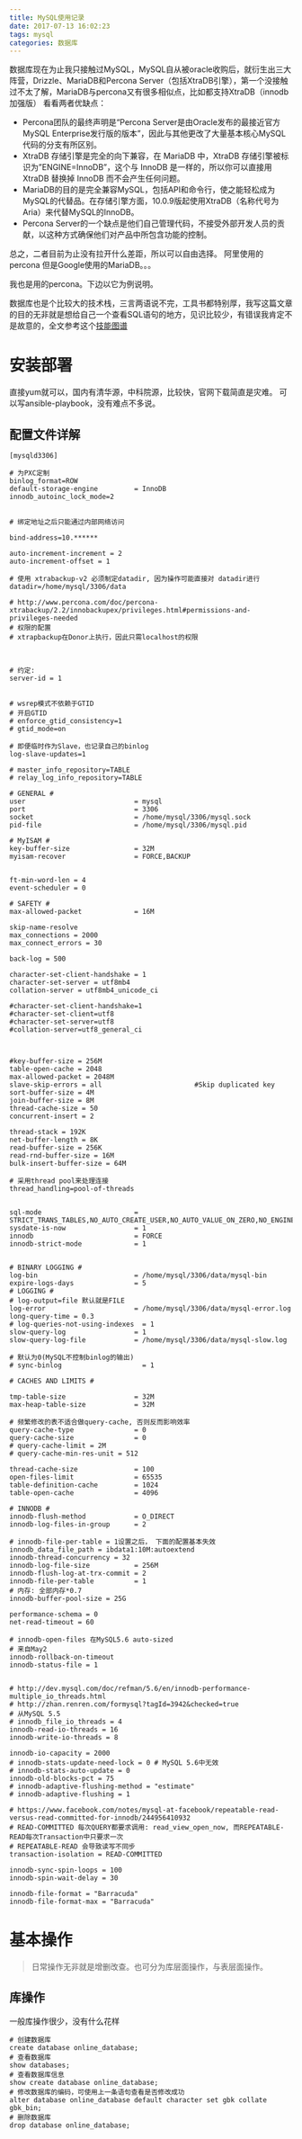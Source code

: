 ```yaml
---
title: MySQL使用记录
date: 2017-07-13 16:02:23
tags: mysql 
categories: 数据库
---
```


数据库现在为止我只接触过MySQL，MySQL自从被oracle收购后，就衍生出三大阵营，Drizzle、MariaDB和Percona Server（包括XtraDB引擎），第一个没接触过不太了解，MariaDB与percona又有很多相似点，比如都支持XtraDB（innodb加强版）
看看两者优缺点：

- Percona团队的最终声明是“Percona Server是由Oracle发布的最接近官方MySQL Enterprise发行版的版本”，因此与其他更改了大量基本核心MySQL代码的分支有所区别。
- XtraDB 存储引擎是完全的向下兼容，在 MariaDB 中，XtraDB 存储引擎被标识为”ENGINE=InnoDB”，这个与 InnoDB 是一样的，所以你可以直接用XtraDB 替换掉 InnoDB 而不会产生任何问题。
- MariaDB的目的是完全兼容MySQL，包括API和命令行，使之能轻松成为MySQL的代替品。在存储引擎方面，10.0.9版起使用XtraDB（名称代号为Aria）来代替MySQL的InnoDB。
- Percona Server的一个缺点是他们自己管理代码，不接受外部开发人员的贡献，以这种方式确保他们对产品中所包含功能的控制。

总之，二者目前为止没有拉开什么差距，所以可以自由选择。
阿里使用的percona 但是Google使用的MariaDB。。。

我也是用的percona。下边以它为例说明。

数据库也是个比较大的技术栈，三言两语说不完，工具书都特别厚，我写这篇文章的目的无非就是想给自己一个查看SQL语句的地方，见识比较少，有错误我肯定不是故意的，全文参考这个[技能图谱](http://lib.csdn.net/maquealone/352262/chart/MySQL)

# 安装部署

直接yum就可以，国内有清华源，中科院源，比较快，官网下载简直是灾难。
可以写ansible-playbook，没有难点不多说。


## 配置文件详解

```
[mysqld3306]

# 为PXC定制
binlog_format=ROW
default-storage-engine         = InnoDB
innodb_autoinc_lock_mode=2


# 绑定地址之后只能通过内部网络访问

bind-address=10.******

auto-increment-increment = 2
auto-increment-offset = 1

# 使用 xtrabackup-v2 必须制定datadir, 因为操作可能直接对 datadir进行
datadir=/home/mysql/3306/data

# http://www.percona.com/doc/percona-xtrabackup/2.2/innobackupex/privileges.html#permissions-and-privileges-needed
# 权限的配置
# xtrapbackup在Donor上执行，因此只需localhost的权限



# 约定:
server-id = 1


# wsrep模式不依赖于GTID
# 开启GTID
# enforce_gtid_consistency=1
# gtid_mode=on

# 即便临时作为Slave，也记录自己的binlog
log-slave-updates=1

# master_info_repository=TABLE
# relay_log_info_repository=TABLE

# GENERAL #
user                           = mysql
port                           = 3306
socket                         = /home/mysql/3306/mysql.sock
pid-file                       = /home/mysql/3306/mysql.pid

# MyISAM #
key-buffer-size                = 32M
myisam-recover                 = FORCE,BACKUP


ft-min-word-len = 4
event-scheduler = 0

# SAFETY #
max-allowed-packet             = 16M

skip-name-resolve
max_connections = 2000
max_connect_errors = 30

back-log = 500

character-set-client-handshake = 1
character-set-server = utf8mb4
collation-server = utf8mb4_unicode_ci

#character-set-client-handshake=1
#character-set-client=utf8
#character-set-server=utf8
#collation-server=utf8_general_ci



#key-buffer-size = 256M
table-open-cache = 2048
max-allowed-packet = 2048M
slave-skip-errors = all                       #Skip duplicated key
sort-buffer-size = 4M
join-buffer-size = 8M
thread-cache-size = 50
concurrent-insert = 2

thread-stack = 192K
net-buffer-length = 8K
read-buffer-size = 256K
read-rnd-buffer-size = 16M
bulk-insert-buffer-size = 64M

# 采用thread pool来处理连接
thread_handling=pool-of-threads


sql-mode                       = STRICT_TRANS_TABLES,NO_AUTO_CREATE_USER,NO_AUTO_VALUE_ON_ZERO,NO_ENGINE_SUBSTITUTION,ONLY_FULL_GROUP_BY
sysdate-is-now                 = 1
innodb                         = FORCE
innodb-strict-mode             = 1


# BINARY LOGGING #
log-bin                        = /home/mysql/3306/data/mysql-bin
expire-logs-days               = 5
# LOGGING #
# log-output=file 默认就是FILE
log-error                      = /home/mysql/3306/data/mysql-error.log
long-query-time = 0.3
# log-queries-not-using-indexes  = 1
slow-query-log                 = 1
slow-query-log-file            = /home/mysql/3306/data/mysql-slow.log

# 默认为0(MySQL不控制binlog的输出)
# sync-binlog                    = 1

# CACHES AND LIMITS #

tmp-table-size                 = 32M
max-heap-table-size            = 32M

# 频繁修改的表不适合做query-cache, 否则反而影响效率
query-cache-type               = 0
query-cache-size               = 0
# query-cache-limit = 2M
# query-cache-min-res-unit = 512

thread-cache-size              = 100
open-files-limit               = 65535
table-definition-cache         = 1024
table-open-cache               = 4096

# INNODB #
innodb-flush-method            = O_DIRECT
innodb-log-files-in-group      = 2

# innodb-file-per-table = 1设置之后， 下面的配置基本失效
innodb_data_file_path = ibdata1:10M:autoextend
innodb-thread-concurrency = 32
innodb-log-file-size           = 256M
innodb-flush-log-at-trx-commit = 2
innodb-file-per-table          = 1
# 内存: 全部内存*0.7
innodb-buffer-pool-size = 25G

performance-schema = 0
net-read-timeout = 60

# innodb-open-files 在MySQL5.6 auto-sized
# 来自May2
innodb-rollback-on-timeout
innodb-status-file = 1


# http://dev.mysql.com/doc/refman/5.6/en/innodb-performance-multiple_io_threads.html
# http://zhan.renren.com/formysql?tagId=3942&checked=true
# 从MySQL 5.5
# innodb_file_io_threads = 4
innodb-read-io-threads = 16
innodb-write-io-threads = 8

innodb-io-capacity = 2000
# innodb-stats-update-need-lock = 0 # MySQL 5.6中无效
# innodb-stats-auto-update = 0
innodb-old-blocks-pct = 75
# innodb-adaptive-flushing-method = "estimate"
# innodb-adaptive-flushing = 1

# https://www.facebook.com/notes/mysql-at-facebook/repeatable-read-versus-read-committed-for-innodb/244956410932
# READ-COMMITTED 每次QUERY都要求调用: read_view_open_now, 而REPEATABLE-READ每次Transaction中只要求一次
# REPEATABLE-READ 会导致读写不同步
transaction-isolation = READ-COMMITTED

innodb-sync-spin-loops = 100
innodb-spin-wait-delay = 30

innodb-file-format = "Barracuda"
innodb-file-format-max = "Barracuda"
```

# 基本操作
> 日常操作无非就是增删改查。也可分为库层面操作，与表层面操作。

## 库操作

一般库操作很少，没有什么花样
```
# 创建数据库
create database online_database;        
# 查看数据库
show databases;  
# 查看数据库信息    
show create database online_database;
# 修改数据库的编码，可使用上一条语句查看是否修改成功
alter database online_database default character set gbk collate gbk_bin;      
# 删除数据库
drop database online_database;
```

